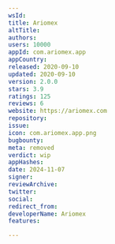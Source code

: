 ```yaml
---
wsId: 
title: Ariomex
altTitle: 
authors: 
users: 10000
appId: com.ariomex.app
appCountry: 
released: 2020-09-10
updated: 2020-09-10
version: 2.0.0
stars: 3.9
ratings: 125
reviews: 6
website: https://ariomex.com
repository: 
issue: 
icon: com.ariomex.app.png
bugbounty: 
meta: removed
verdict: wip
appHashes: 
date: 2024-11-07
signer: 
reviewArchive: 
twitter: 
social: 
redirect_from: 
developerName: Ariomex
features: 

---
```


